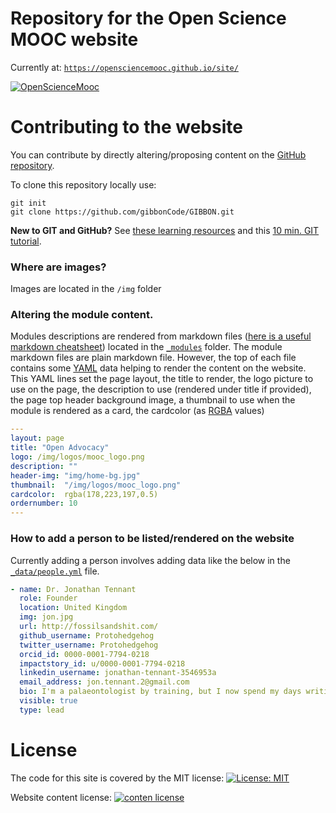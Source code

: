 # Repository for the Open Science MOOC website

Currently at: [`https://opensciencemooc.github.io/site/`](https://opensciencemooc.github.io/site/)

[![OpenScienceMooc](/img/moocgif.gif)](https://opensciencemooc.github.io/site/)

# Contributing to the website
You can contribute by directly altering/proposing content on the [GitHub repository](https://github.com/OpenScienceMOOC/site).   

To clone this repository locally use:
```
git init   
git clone https://github.com/gibbonCode/GIBBON.git
```
**New to GIT and GitHub?** See [these learning resources](https://help.github.com/articles/git-and-github-learning-resources/) and this [10 min. GIT tutorial](https://try.github.io/levels/1/challenges/1).   

### Where are images?
Images are located in the `/img` folder   

### Altering the module content.   
Modules descriptions are rendered from markdown files ([here is a useful markdown cheatsheet](https://github.com/adam-p/markdown-here/wiki/Markdown-Cheatsheet)) located in the [`_modules`](https://github.com/OpenScienceMOOC/site/tree/master/_modules) folder. The module markdown files are plain markdown file. However, the top of each file contains some [YAML](https://en.wikipedia.org/wiki/YAML) data helping to render the content on the website. This YAML lines set the page layout, the title to render, the logo picture to use on the page, the description to use (rendered under title if provided), the page top header background image, a thumbnail to use when the module is rendered as a card, the cardcolor (as [RGBA](https://en.wikipedia.org/wiki/RGBA_color_space) values)

```yml
---
layout: page
title: "Open Advocacy"
logo: /img/logos/mooc_logo.png
description: ""
header-img: "img/home-bg.jpg"
thumbnail:  "/img/logos/mooc_logo.png"
cardcolor:  rgba(178,223,197,0.5)
ordernumber: 10
---
  ```
  ### How to add a person to be listed/rendered on the website
  Currently adding a person involves adding data like the below in the [`_data/people.yml`](https://github.com/OpenScienceMOOC/site/blob/master/_data/people.yml) file.   

  ```yml
  - name: Dr. Jonathan Tennant
    role: Founder
    location: United Kingdom
    img: jon.jpg
    url: http://fossilsandshit.com/
    github_username: Protohedgehog
    twitter_username: Protohedgehog
    orcid_id: 0000-0001-7794-0218
    impactstory_id: u/0000-0001-7794-0218
    linkedin_username: jonathan-tennant-3546953a
    email_address: jon.tennant.2@gmail.com
    bio: I'm a palaeontologist by training, but I now spend my days writing/talking/ranting about all things Open Science. I'm the Communications Director for ScienceOpen and the founder of paleorXiv, alongside ongoing research activities.
    visible: true
    type: lead
  ```

# License
The code for this site is covered by the MIT license: [![License: MIT](https://img.shields.io/badge/License-MIT-green.svg)](https://github.com/OpenScienceMOOC/site/blob/master/LICENSE)   

Website content license: [![conten license](https://img.shields.io/badge/License-CC%20BY%204.0-lightgrey.svg)](http://creativecommons.org/licenses/by/4.0/)   
